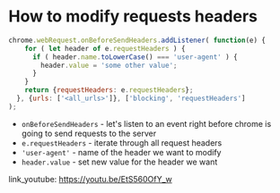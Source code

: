 # How to modify requests headers

```javascript
chrome.webRequest.onBeforeSendHeaders.addListener( function(e) {
    for ( let header of e.requestHeaders ) {
      if ( header.name.toLowerCase() === 'user-agent' ) {
        header.value = 'some other value';
      }
    }
    return {requestHeaders: e.requestHeaders};
  }, {urls: ['<all_urls>']}, ['blocking', 'requestHeaders']
);
```

- `onBeforeSendHeaders` - let's listen to an event right before chrome is going to send requests to the server
- `e.requestHeaders` - iterate through all request headers
- `'user-agent'` - name of the header we want to modify
- `header.value` - set new value for the header we want


link_youtube: https://youtu.be/EtS560OfY_w

